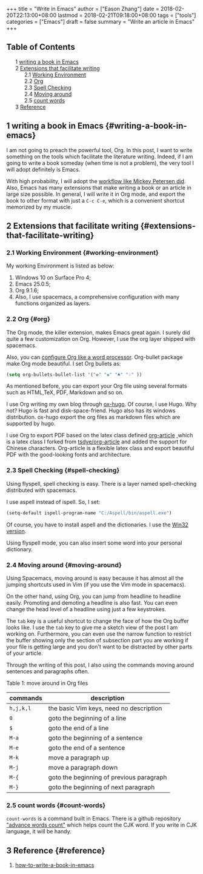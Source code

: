 +++
title = "Write in Emacs"
author = ["Eason Zhang"]
date = 2018-02-20T22:13:00+08:00
lastmod = 2018-02-21T09:18:00+08:00
tags = ["tools"]
categories = ["Emacs"]
draft = false
summary = "Write an article in Emacs"
+++

<style>
  .ox-hugo-toc ul {
    list-style: none;
  }
</style>
<div class="ox-hugo-toc toc">
<div></div>

## Table of Contents

- <span class="section-num">1</span> [writing a book in Emacs](#writing-a-book-in-emacs)
- <span class="section-num">2</span> [Extensions that facilitate writing](#extensions-that-facilitate-writing)
    - <span class="section-num">2.1</span> [Working Environment](#working-environment)
    - <span class="section-num">2.2</span> [Org](#org)
    - <span class="section-num">2.3</span> [Spell Checking](#spell-checking)
    - <span class="section-num">2.4</span> [Moving around](#moving-around)
    - <span class="section-num">2.5</span> [count words](#count-words)
- <span class="section-num">3</span> [Reference](#reference)
</div>
<!--endtoc-->


## <span class="section-num">1</span> writing a book in Emacs {#writing-a-book-in-emacs}



I am not going to preach the powerful tool, Org. In this post, I want
to write something on the tools which facilitate the literature
writing. Indeed, if I am going to write a book someday (when time is
not a problem), the very tool I will adopt definitely is Emacs.

With high probability, I will adopt the [workflow like Mickey Petersen
did](https://www.masteringemacs.org/article/how-to-write-a-book-in-emacs). Also, Emacs has many extensions that make writing a book or an
article in large size possible. In general, I will write it in Org
mode, and export the book to other format with just a `C-c C-e`, which
is a convenient shortcut memorized by my muscle.


## <span class="section-num">2</span> Extensions that facilitate writing {#extensions-that-facilitate-writing}




### <span class="section-num">2.1</span> Working Environment {#working-environment}

My working Environment is listed as below:

1.  Windows 10 on Surface Pro 4;
2.  Emacs 25.0.5;
3.  Org 9.1.6;
4.  Also, I use spacemacs, a comprehensive configuration with many
    functions organized as layers.


### <span class="section-num">2.2</span> Org {#org}



The Org mode, the killer extension, makes Emacs great again. I surely
did quite a few customization on Org. However, I use the org layer
shipped with spacemacs.

Also, you can [configure Org like a word processor](http://www.howardism.org/Technical/Emacs/orgmode-wordprocessor.html). Org-bullet package
make Org mode beautiful. I set Org bullets as:

```lisp
(setq org-bullets-bullet-list '("✿" "❀" "♣" "♧" ))
```

As mentioned before, you can export your Org file using several
formats such as HTML,TeX, PDF, Markdown and so on.

I use Org writing my own blog through [ox-hugo](https://github.com/kaushalmodi/ox-hugo). Of course, I use Hugo.
Why not? Hugo is fast and disk-space-friend. Hugo also has its windows
distribution. ox-hugo export the org files as markdown files which are
supported by hugo.

I use Org to export PDF based on the latex class defined [org-article](https://github.com/emacsun/org-article)
,which is a latex class I forked from [tsdye/org-article](https://github.com/tsdye/org-article) and added the
support for Chinese characters. Org-article is a flexible latex class
and export beautiful PDF with the good-looking fonts and architecture.


### <span class="section-num">2.3</span> Spell Checking {#spell-checking}



Using flyspell, spell checking is easy. There is a layer named
spell-checking distributed with spacemacs.

I use aspell instead of ispell. So, I set:

```lisp
(setq-default ispell-program-name "C:/Aspell/bin/aspell.exe")
```

Of course, you have to install aspell and the dictionaries. I use the
[Win32 version](http://aspell.net/win32/).

Using flyspell mode, you can also insert some word into your personal
dictionary.


### <span class="section-num">2.4</span> Moving around {#moving-around}



Using Spacemacs, moving around is easy because it has almost all the
jumping shortcuts used in Vim (if you use the Vim mode in spacemacs).

On the other hand, using Org, you can jump from headline to headline
easily. Promoting and demoting a headline is also fast. You can even
change the head level of a headline using just a few keystrokes.

The `tab` key is a useful shortcut to change the face of how the Org
buffer looks like. I use the `tab` key to give me a sketch view of the
post I am working on. Furthermore, you can even use the narrow
function to restrict the buffer showing only the section of subsection
part you are working if your file is getting large and you don't want
to be distracted by other parts of your article.

Through the writing of this post, I also using the commands moving
around sentences and paragraphs often.

<a id="org0edb567"></a>

<div class="table-caption">
  <span class="table-number">Table 1:</span>
  move around in Org files
</div>

| commands  | description                              |
|-----------|------------------------------------------|
| `h,j,k,l` | the basic Vim keys, need no description  |
| `0`       | goto the beginning of a line             |
| `$`       | goto the end of a line                   |
| `M-a`     | goto the beginning of a sentence         |
| `M-e`     | goto the end of a sentence               |
| `M-k`     | move a paragraph up                      |
| `M-j`     | move a paragraph down                    |
| `M-{`     | goto the beginning of previous paragraph |
| `M-}`     | goto the beginning of next paragraph     |


### <span class="section-num">2.5</span> count words {#count-words}



`count-words` is a command built in Emacs. There is a github
repository ["advance words count"](https://github.com/LdBeth/advance-words-count.el) which helps count the CJK word. If
you write in CJK language, it will be handy.


## <span class="section-num">3</span> Reference {#reference}



1.  [how-to-write-a-book-in-emacs](https://www.masteringemacs.org/article/how-to-write-a-book-in-emacs)
